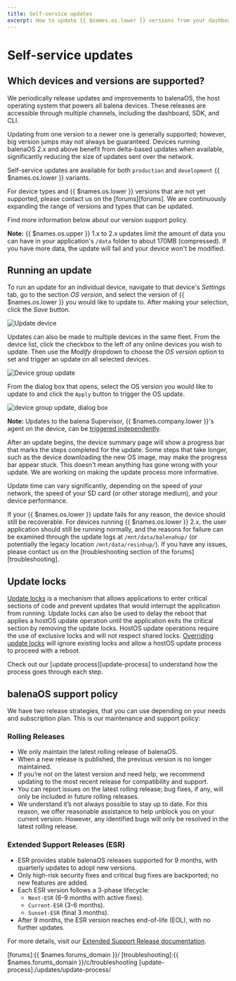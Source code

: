 ```yaml
---
title: Self-service updates
excerpt: How to update {{ $names.os.lower }} versions from your dashboard
---
```


# Self-service updates

## Which devices and versions are supported?

We periodically release updates and improvements to balenaOS, the host operating system that powers all balena devices. These releases are accessible through multiple channels, including the dashboard, SDK, and CLI.

Updating from one version to a newer one is generally supported; however, big version jumps may not always be guaranteed. Devices running balenaOS 2.x and above benefit from delta-based updates when available, significantly reducing the size of updates sent over the network.

Self-service updates are available for both `production` and `development` {{ $names.os.lower }} variants.

For device types and {{ $names.os.lower }} versions that are not yet supported, please contact us on the [forums][forums]. We are continuously expanding the range of versions and types that can be updated.

Find more information below about our version support policy.

__Note:__ {{ $names.os.upper }} 1.x to 2.x updates limit the amount of data you can have in your application's `/data` folder to about 170MB (compressed). If you have more data, the update will fail and your device won't be modified.

## Running an update

To run an update for an individual device, navigate to that device's *Settings* tab, go to the section *OS version*, and select the version of {{ $names.os.lower }} you would like to update to. After making your selection, click the *Save* button.

![Update device](/img/common/updates/update-os.webp)

Updates can also be made to multiple devices in the same fleet. From the device list, click the checkbox to the left of any online devices you wish to update. Then use the *Modify* dropdown to choose the *OS version* option to set and trigger an update on all selected devices.

![Device group update](/img/common/updates/group-update.webp)

From the dialog box that opens, select the OS version you would like to update to and click the `Apply` button to trigger the OS update. 

![device group update, dialog box](/img/common/updates/group-update-dialog.webp)

__Note:__ Updates to the balena Supervisor, {{ $names.company.lower }}'s agent on the device, can be [triggered independently](/reference/supervisor/supervisor-upgrades).

After an update begins, the device summary page will show a progress bar that marks the steps completed for the update. Some steps that take longer, such as the device downloading the new OS image, may make the progress bar appear stuck. This doesn't mean anything has gone wrong with your update. We are working on making the update process more informative.

Update time can vary significantly, depending on the speed of your network, the speed of your SD card (or other storage medium), and your device performance.

If your {{ $names.os.lower }} update fails for any reason, the device should still be recoverable. For devices running {{ $names.os.lower }} 2.x, the user application should still be running normally, and the reasons for failure can be examined through the update logs at `/mnt/data/balenahup/` (or potentially the legacy location `/mnt/data/resinhup/`). If you have any issues, please contact us on the [troubleshooting section of the forums][troubleshooting].

## Update locks

[Update locks](https://docs.balena.io/learn/deploy/release-strategy/update-locking/) is a mechanism that allows applications to enter critical sections of code and prevent updates that would interrupt the application from running. Update locks can also be used to delay the reboot that applies a hostOS update operation until the application exits the critical section by removing the update locks. HostOS update operations require the use of exclusive locks and will not respect shared locks. [Overriding update locks](https://docs.balena.io/learn/deploy/release-strategy/update-locking/#overriding-the-lock) will ignore existing locks and allow a hostOS update process to proceed with a reboot.

Check out our [update process][update-process] to understand how the process goes through each step.

## balenaOS support policy

We have two release strategies, that you can use depending on your needs and subscription plan. This is our maintenance and support policy:

### Rolling Releases

- We only maintain the latest rolling release of balenaOS.
- When a new release is published, the previous version is no longer maintained.
- If you’re not on the latest version and need help, we recommend updating to the most recent release for compatibility and support.
- You can report issues on the latest rolling release; bug fixes, if any, will only be included in future rolling releases.
- We understand it’s not always possible to stay up to date. For this reason, we offer reasonable assistance to help unblock you on your current version. However, any identified bugs will only be resolved in the latest rolling release.

### Extended Support Releases (ESR)

- ESR provides stable balenaOS releases supported for 9 months, with quarterly updates to adopt new versions.
- Only high-risk security fixes and critical bug fixes are backported; no new features are added.
- Each ESR version follows a 3-phase lifecycle:
  - `Next-ESR` (6-9 months with active fixes).
  - `Current-ESR` (3-6 months).
  - `Sunset-ESR` (final 3 months).
- After 9 months, the ESR version reaches end-of-life (EOL), with no further updates.

For more details, visit our [Extended Support Release documentation](https://docs.balena.io/reference/OS/extended-support-release/).

<!-- links -->
[forums]:{{ $names.forums_domain }}/
[troubleshooting]:{{ $names.forums_domain }}/c/troubleshooting
[update-process]:/updates/update-process/

